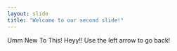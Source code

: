 ```yaml
---
layout: slide
title: "Welcome to our second slide!"
---
```

Umm New To This! Heyy!!
Use the left arrow to go back!
